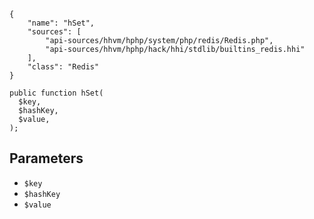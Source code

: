 ``` yamlmeta
{
    "name": "hSet",
    "sources": [
        "api-sources/hhvm/hphp/system/php/redis/Redis.php",
        "api-sources/hhvm/hphp/hack/hhi/stdlib/builtins_redis.hhi"
    ],
    "class": "Redis"
}
```




``` Hack
public function hSet(
  $key,
  $hashKey,
  $value,
);
```




## Parameters




+ ` $key `
+ ` $hashKey `
+ ` $value `
<!-- HHAPIDOC -->
